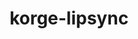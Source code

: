 ---
layout: module
title: korge-lipsync
category: Other
link: https://github.com/korlibs/korge-lipsync/tree/main/korge-lipsync
---